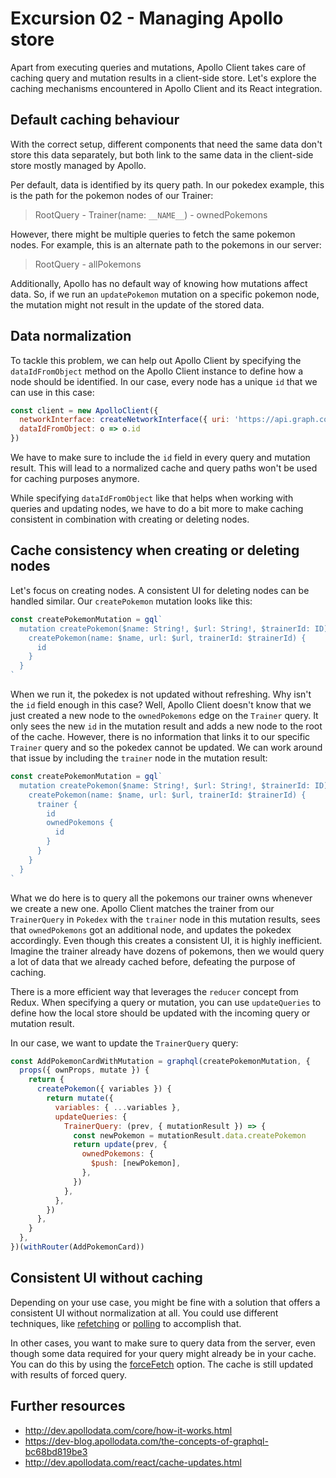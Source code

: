 # Excursion 02 - Managing Apollo store

Apart from executing queries and mutations, Apollo Client takes care of caching query and mutation results in a client-side store. Let's explore the caching mechanisms encountered in Apollo Client and its React integration.

## Default caching behaviour

With the correct setup, different components that need the same data don't store this data separately, but both link to the same data in the client-side store mostly managed by Apollo.

Per default, data is identified by its query path. In our pokedex example, this is the path for the pokemon nodes of our Trainer:

> RootQuery - Trainer(name: `__NAME__`) - ownedPokemons

However, there might be multiple queries to fetch the same pokemon nodes. For example, this is an alternate path to the pokemons in our server:

> RootQuery - allPokemons

Additionally, Apollo has no default way of knowing how mutations affect data. So, if we run an `updatePokemon` mutation on a specific pokemon node, the mutation might not result in the update of the stored data.

## Data normalization

To tackle this problem, we can help out Apollo Client by specifying the `dataIdFromObject` method on the Apollo Client instance to define how a node should be identified. In our case, every node has a unique `id` that we can use in this case:

```js
const client = new ApolloClient({
  networkInterface: createNetworkInterface({ uri: 'https://api.graph.cool/simple/v1/__PROJECT_ID__'}),
  dataIdFromObject: o => o.id
})
```

We have to make sure to include the `id` field in every query and mutation result. This will lead to a normalized cache and query paths won't be used for caching purposes anymore.

While specifying `dataIdFromObject` like that helps when working with queries and updating nodes, we have to do a bit more to make caching consistent in combination with creating or deleting nodes.

## Cache consistency when creating or deleting nodes

Let's focus on creating nodes. A consistent UI for deleting nodes can be handled similar.
Our `createPokemon` mutation looks like this:


```js
const createPokemonMutation = gql`
  mutation createPokemon($name: String!, $url: String!, $trainerId: ID) {
    createPokemon(name: $name, url: $url, trainerId: $trainerId) {
      id
    }
  }
`
```

When we run it, the pokedex is not updated without refreshing. Why isn't the `id` field enough in this case? Well, Apollo Client doesn't know that we just created a new node to the `ownedPokemons` edge on the `Trainer` query. It only sees the new `id` in the mutation result and adds a new node to the root of the cache. However, there is no information that links it to our specific `Trainer` query and so the pokedex cannot be updated. We can work around that issue by including the `trainer` node in the mutation result:

```js
const createPokemonMutation = gql`
  mutation createPokemon($name: String!, $url: String!, $trainerId: ID) {
    createPokemon(name: $name, url: $url, trainerId: $trainerId) {
      trainer {
        id
        ownedPokemons {
          id
        }
      }
    }
  }
`
```

What we do here is to query all the pokemons our trainer owns whenever we create a new one. Apollo Client matches the trainer from our `TrainerQuery` in `Pokedex` with the `trainer` node in this mutation results, sees that `ownedPokemons` got an additional node, and updates the pokedex accordingly. Even though this creates a consistent UI, it is highly inefficient. Imagine the trainer already have dozens of pokemons, then we would query a lot of data that we already cached before, defeating the purpose of caching.

There is a more efficient way that leverages the `reducer` concept from Redux. When specifying a query or mutation, you can use `updateQueries` to define how the local store should be updated with the incoming query or mutation result.

In our case, we want to update the `TrainerQuery` query:

```js
const AddPokemonCardWithMutation = graphql(createPokemonMutation, {
  props({ ownProps, mutate }) {
    return {
      createPokemon({ variables }) {
        return mutate({
          variables: { ...variables },
          updateQueries: {
            TrainerQuery: (prev, { mutationResult }) => {
              const newPokemon = mutationResult.data.createPokemon
              return update(prev, {
                ownedPokemons: {
                  $push: [newPokemon],
                },
              })
            },
          },
        })
      },
    }
  },
})(withRouter(AddPokemonCard))
```

## Consistent UI without caching

Depending on your use case, you might be fine with a solution that offers a consistent UI without normalization at all. You could use different techniques, like [refetching](http://dev.apollodata.com/react/receiving-updates.html#Refetch) or [polling](http://dev.apollodata.com/react/receiving-updates.html#Polling) to accomplish that.

In other cases, you want to make sure to query data from the server, even though some data required for your query might already be in your cache. You can do this by using the [forceFetch](http://dev.apollodata.com/core/apollo-client-api.html#ApolloClient.watchQuery) option. The cache is still updated with results of forced query.

## Further resources

* http://dev.apollodata.com/core/how-it-works.html
* https://dev-blog.apollodata.com/the-concepts-of-graphql-bc68bd819be3
* http://dev.apollodata.com/react/cache-updates.html
